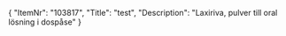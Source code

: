 {
  "ItemNr": "103817",
  "Title": "test",
  "Description": "Laxiriva, pulver till oral lösning i dospåse"
}